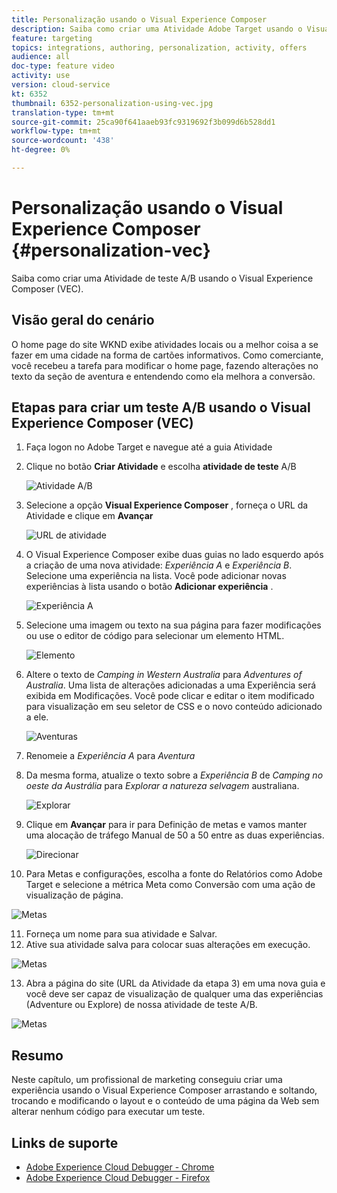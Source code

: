 ```yaml
---
title: Personalização usando o Visual Experience Composer
description: Saiba como criar uma Atividade Adobe Target usando o Visual Experience Composer.
feature: targeting
topics: integrations, authoring, personalization, activity, offers
audience: all
doc-type: feature video
activity: use
version: cloud-service
kt: 6352
thumbnail: 6352-personalization-using-vec.jpg
translation-type: tm+mt
source-git-commit: 25ca90f641aaeb93fc9319692f3b099d6b528dd1
workflow-type: tm+mt
source-wordcount: '438'
ht-degree: 0%

---
```



# Personalização usando o Visual Experience Composer {#personalization-vec}

Saiba como criar uma Atividade de teste A/B usando o Visual Experience Composer (VEC).


## Visão geral do cenário

O home page do site WKND exibe atividades locais ou a melhor coisa a se fazer em uma cidade na forma de cartões informativos. Como comerciante, você recebeu a tarefa para modificar o home page, fazendo alterações no texto da seção de aventura e entendendo como ela melhora a conversão.

## Etapas para criar um teste A/B usando o Visual Experience Composer (VEC)

1. Faça logon no Adobe Target e navegue até a guia Atividade
2. Clique no botão **Criar Atividade** e escolha **atividade de teste** A/B

   ![Atividade A/B](assets/ab-target-activity.png)

3. Selecione a opção **Visual Experience Composer** , forneça o URL da Atividade e clique em **Avançar**

   ![URL de atividade](assets/ab-test-url.png)

4. O Visual Experience Composer exibe duas guias no lado esquerdo após a criação de uma nova atividade: *Experiência A* e *Experiência B*. Selecione uma experiência na lista. Você pode adicionar novas experiências à lista usando o botão **Adicionar experiência** .

   ![Experiência A](assets/experience.png)

5. Selecione uma imagem ou texto na sua página para fazer modificações ou use o editor de código para selecionar um elemento HTML.

   ![Elemento](assets/select-element.png)

6. Altere o texto de *Camping in Western Australia* para *Adventures of Australia*. Uma lista de alterações adicionadas a uma Experiência será exibida em Modificações. Você pode clicar e editar o item modificado para visualização em seu seletor de CSS e o novo conteúdo adicionado a ele.

   ![Aventuras](assets/adventures.png)

7. Renomeie a *Experiência A* para *Aventura*
8. Da mesma forma, atualize o texto sobre a *Experiência B* de *Camping no oeste da Austrália* para *Explorar a natureza selvagem* australiana.

   ![Explorar](assets/explore.png)

9. Clique em **Avançar** para ir para Definição de metas e vamos manter uma alocação de tráfego Manual de 50 a 50 entre as duas experiências.

   ![Direcionar](assets/targeting.png)

10. Para Metas e configurações, escolha a fonte do Relatórios como Adobe Target e selecione a métrica Meta como Conversão com uma ação de visualização de página.

   ![Metas](assets/goals.png)

11. Forneça um nome para sua atividade e Salvar.
12. Ative sua atividade salva para colocar suas alterações em execução.

   ![Metas](assets/activate.png)

13. Abra a página do site (URL da Atividade da etapa 3) em uma nova guia e você deve ser capaz de visualização de qualquer uma das experiências (Adventure ou Explore) de nossa atividade de teste A/B.

   ![Metas](assets/publish.png)

## Resumo

Neste capítulo, um profissional de marketing conseguiu criar uma experiência usando o Visual Experience Composer arrastando e soltando, trocando e modificando o layout e o conteúdo de uma página da Web sem alterar nenhum código para executar um teste.

## Links de suporte

* [Adobe Experience Cloud Debugger - Chrome](https://chrome.google.com/webstore/detail/adobe-experience-cloud-de/ocdmogmohccmeicdhlhhgepeaijenapj)
* [Adobe Experience Cloud Debugger - Firefox](https://addons.mozilla.org/en-US/firefox/addon/adobe-experience-platform-dbg/)